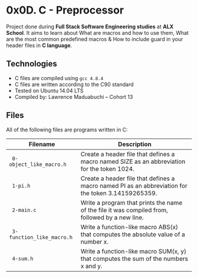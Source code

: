 # 0x0D. C - Preprocessor


Project done during **Full Stack Software Engineering studies** at **ALX School**. It aims to learn about What are macros and how to use them, What are the most common predefined macros & How to include guard in your header files in **C language**.

## Technologies
* C files are compiled using `gcc 4.8.4`
* C files are written according to the C90 standard
* Tested on Ubuntu 14.04 LTS
* Compiled by: Lawrence Maduabuchi – Cohort 13


## Files
All of the following files are programs written in C:

| Filename | Description |
| -------- | ----------- |
| ` 0-object_like_macro.h` | Create a header file that defines a macro named SIZE as an abbreviation for the token 1024.|
| ` 1-pi.h` | Create a header file that defines a macro named PI as an abbreviation for the token 3.14159265359.|
| ` 2-main.c` | Write a program that prints the name of the file it was compiled from, followed by a new line.|
| ` 3-function_like_macro.h` | Write a function-like macro ABS(x) that computes the absolute value of a number x.|
| ` 4-sum.h` | Write a function-like macro SUM(x, y) that computes the sum of the numbers x and y.|
